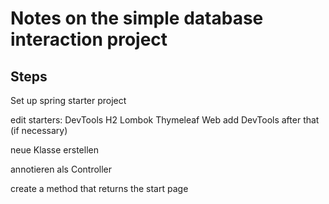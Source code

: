 # Notes on the simple database interaction project

## Steps

Set up spring starter project

edit starters:
DevTools
H2
Lombok
Thymeleaf
Web
add DevTools after that (if necessary)

neue Klasse erstellen

annotieren als Controller

create a method that returns the start page


